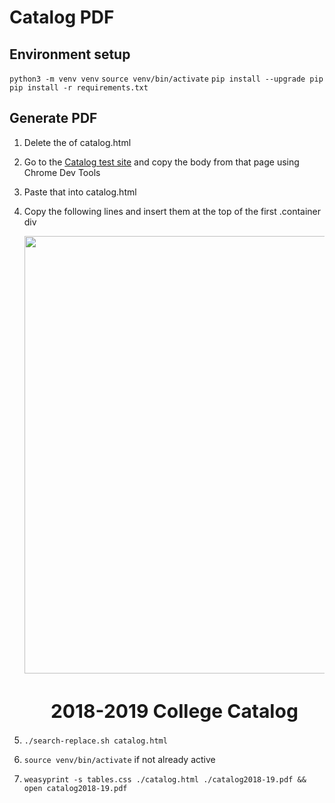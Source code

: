 # Catalog PDF  

## Environment setup
`python3 -m venv venv`
`source venv/bin/activate`
`pip install --upgrade pip`
`pip install -r requirements.txt`

## Generate PDF
1. Delete the <body> of catalog.html
2. Go to the [Catalog test site](https://devinstruction.austincc.edu/catalog-test/) and copy the body from that page using Chrome Dev Tools
3. Paste that into catalog.html
4. Copy the following lines and insert them at the top of the first .container div

	<div style="text-align:center; padding:0; margin:0;">
		<img style="width:700px;" src="img/hero-logo.jpg">
		<h1 style="font-size: 30px;">2018-2019 College Catalog</h1>
	</div>

5. `./search-replace.sh catalog.html`
6. `source venv/bin/activate` if not already active
7. `weasyprint -s tables.css ./catalog.html ./catalog2018-19.pdf && open catalog2018-19.pdf`
